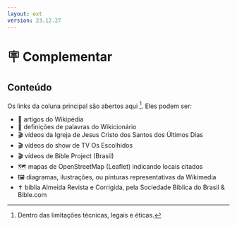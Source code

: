 ```yaml
---
layout: ext
version: 23.12.27
---
```


<style>

</style>

# <span class="emoji">🪧</span> Complementar

## Conteúdo

Os links da coluna principal são abertos aqui [^1]. Eles podem ser:

- <span class="emoji">📰</span> artigos do Wikipédia
- <span class="emoji">📔</span> definições de palavras do Wikicionário
- <span class="emoji">🎬</span> vídeos da Igreja de Jesus Cristo dos Santos dos Últimos Dias
- <span class="emoji">🎬</span> vídeos do show de TV Os Escolhidos
- <span class="emoji">🎬</span> vídeos de Bible Project (Brasil)
- <span class="emoji">🗺️</span> mapas de OpenStreetMap (Leaflet) indicando locais citados
- <span class="emoji">🖼️</span> diagramas, ilustrações, ou pinturas representativas da Wikimedia
- <span class="emoji">✝️</span> bíblia Almeida Revista e Corrigida, pela Sociedade Bíblica do Brasil & Bible.com

[^1]: Dentro das limitações técnicas, legais e éticas.
